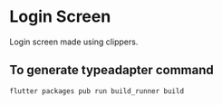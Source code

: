 # Login Screen

Login screen made using clippers.

## To generate typeadapter command

```shell
flutter packages pub run build_runner build
```
